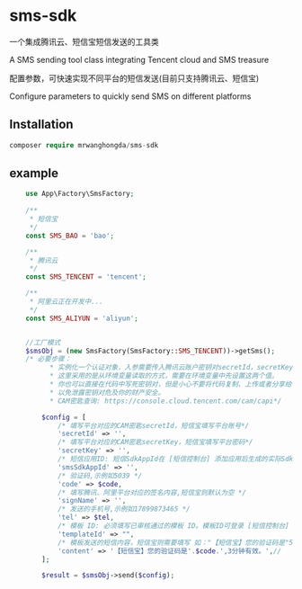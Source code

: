 # sms-sdk

一个集成腾讯云、短信宝短信发送的工具类

A SMS sending tool class integrating Tencent cloud and SMS treasure

配置参数，可快速实现不同平台的短信发送(目前只支持腾讯云、短信宝)

Configure parameters to quickly send SMS on different platforms

## Installation

```php
composer require mrwanghongda/sms-sdk
```

## example

```php
    use App\Factory\SmsFactory;
    
    /**
     * 短信宝
     */
    const SMS_BAO = 'bao';

    /**
     * 腾讯云
     */
    const SMS_TENCENT = 'tencent';

    /**
     * 阿里云正在开发中...
     */
    const SMS_ALIYUN = 'aliyun';


    //工厂模式
    $smsObj = (new SmsFactory(SmsFactory::SMS_TENCENT))->getSms();
    /* 必要步骤：
          * 实例化一个认证对象，入参需要传入腾讯云账户密钥对secretId，secretKey。
          * 这里采用的是从环境变量读取的方式，需要在环境变量中先设置这两个值。
          * 你也可以直接在代码中写死密钥对，但是小心不要将代码复制、上传或者分享给他人，
          * 以免泄露密钥对危及你的财产安全。
          * CAM密匙查询: https://console.cloud.tencent.com/cam/capi*/

        $config = [
            /* 填写平台对应的CAM密匙secretId，短信宝填写平台账号*/
            'secretId' => '',
            /* 填写平台对应的CAM密匙secretKey，短信宝填写平台密码*/
            'secretKey' => '',
            /* 短信应用ID: 短信SdkAppId在 [短信控制台] 添加应用后生成的实际SdkAppId，示例如1400006666 ,短信宝默认为空*/
            'smsSdkAppId' => '',
            /* 验证码,示例如5039 */
            'code' => $code,
            /* 填写腾讯、阿里平台对应的签名内容,短信宝则默认为空 */
            'signName' => '',
            /* 发送的手机号,示例如17899873465 */
            'tel' => $tel,
            /* 模板 ID: 必须填写已审核通过的模板 ID。模板ID可登录 [短信控制台] 查看 */
            'templateId' => "",
            /* 模板发送的短信内容，短信宝则需要填写 如："【短信宝】您的验证码是"5390",3分钟有效。", 腾讯、阿里默认为空 */
            'content' => '【短信宝】您的验证码是'.$code.',3分钟有效。',//
        ];

        $result = $smsObj->send($config);
```

